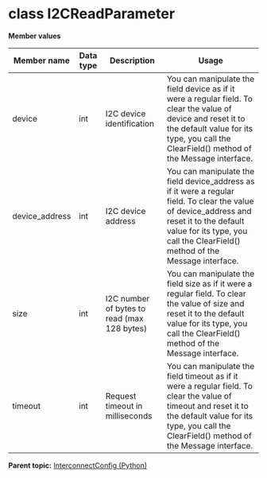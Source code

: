 # class I2CReadParameter

 **Member values** 

|Member name|Data type|Description|Usage|
|-----------|---------|-----------|-----|
|device|int|I2C device identification|You can manipulate the field device as if it were a regular field. To clear the value of device and reset it to the default value for its type, you call the ClearField\(\) method of the Message interface.|
|device\_address|int|I2C device address|You can manipulate the field device\_address as if it were a regular field. To clear the value of device\_address and reset it to the default value for its type, you call the ClearField\(\) method of the Message interface.|
|size|int|I2C number of bytes to read \(max 128 bytes\)|You can manipulate the field size as if it were a regular field. To clear the value of size and reset it to the default value for its type, you call the ClearField\(\) method of the Message interface.|
|timeout|int|Request timeout in milliseconds|You can manipulate the field timeout as if it were a regular field. To clear the value of timeout and reset it to the default value for its type, you call the ClearField\(\) method of the Message interface.|

**Parent topic:** [InterconnectConfig \(Python\)](../../summary_pages/InterconnectConfig.md)

